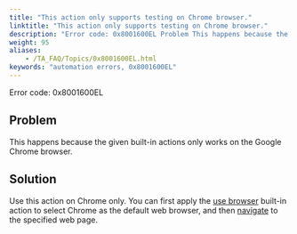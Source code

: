 ```yaml
--- 
title: "This action only supports testing on Chrome browser."
linktitle: "This action only supports testing on Chrome browser."
description: "Error code: 0x8001600EL Problem This happens because the given built-in actions only works on the Google Chrome browser. Solution Use this action on Chrome only. You can first apply the use browser ..."
weight: 95
aliases: 
    - /TA_FAQ/Topics/0x8001600EL.html
keywords: "automation errors, 0x8001600EL"
---
```


Error code: 0x8001600EL

## Problem

This happens because the given built-in actions only works on the Google Chrome browser.

## Solution

Use this action on Chrome only. You can first apply the [use browser](/automation-guide/action-based-testing-language/built-in-settings/other-settings/use-browser) built-in action to select Chrome as the default web browser, and then [navigate](/automation-guide/action-based-testing-language/built-in-actions/user-interface-actions/browsing/navigate) to the specified web page.



